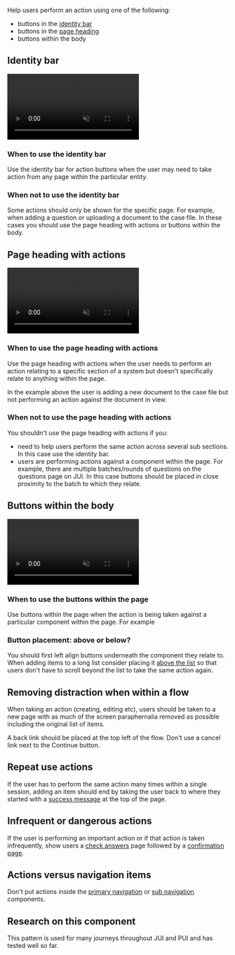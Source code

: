 Help users perform an action using one of the following:

- buttons in the [identity bar](/components/identity-bar)
- buttons in the [page heading](/components/page-header-with-actions)
- buttons within the body

## Identity bar

<video role="region" aria-label="Identity action buttons, this video has no audio." controls muted>
  <source src="/public/videos/identity-bar-actions.mp4" type="video/mp4">
</video>

### When to use the identity bar

Use the identity bar for action buttons when the user may need to take action from any page within the particular entity.

### When not to use the identity bar

Some actions should only be shown for the specific page. For example, when adding a question or uploading a document to the case file. In these cases you should use the page heading with actions or buttons within the body.

## Page heading with actions

<video role="region" aria-label="Page header action buttons, this video has no audio." controls muted>
  <source src="/public/videos/page-header-actions.mp4" type="video/mp4">
</video>

### When to use the page heading with actions

Use the page heading with actions when the user needs to perform an action relating to a specific section of a system but doesn't specifically relate to anything within the page.

In the example above the user is adding a new document to the case file but not performing an action against the document in view.

### When not to use the page heading with actions

You shouldn't use the page heading with actions if you:

- need to help users perform the same action across several sub sections. In this case use the identity bar.
- users are performing actions against a component within the page. For example, there are multiple batches/rounds of questions on the questions page on JUI. In this case buttons should be placed in close proximity to the batch to which they relate.

## Buttons within the body

<video role="region" aria-label="In-page action buttons, this video has no audio." controls muted>
  <source src="/public/videos/in-page-actions.mp4" type="video/mp4">
</video>

### When to use the buttons within the page

Use buttons within the page when the action is being taken against a particular component within the page. For example

### Button placement: above or below?

You should first left align buttons underneath the component they relate to. When adding items to a long list consider placing it [above the list](/patterns/filter-a-list) so that users don't have to scroll beyond the list to take the same action again.

## Removing distraction when within a flow

When taking an action (creating, editing etc), users should be taken to a new page with as much of the screen paraphernalia removed as possible including the original list of items.

A back link should be placed at the top left of the flow. Don't use a cancel link next to the Continue button.

## Repeat use actions

If the user has to perform the same action many times within a single session, adding an item should end by taking the user back to where they started with a [success message](/components/alert) at the top of the page.

## Infrequent or dangerous actions

If the user is performing an important action or if that action is taken infrequently, show users a [check answers](https://design-system.service.gov.uk/patterns/check-answers) page followed by a [confirmation page](https://design-system.service.gov.uk/patterns/confirmation-pages).

## Actions versus navigation items

Don't put actions inside the [primary navigation](/components/primary-navigation) or [sub navigation](/components/sub-navigation) components.

## Research on this component

This pattern is used for many journeys throughout JUI and PUI and has tested well so far.

<!--http://hmrc.github.io/assets-frontend/patterns/add-to-a-list/index.html-->